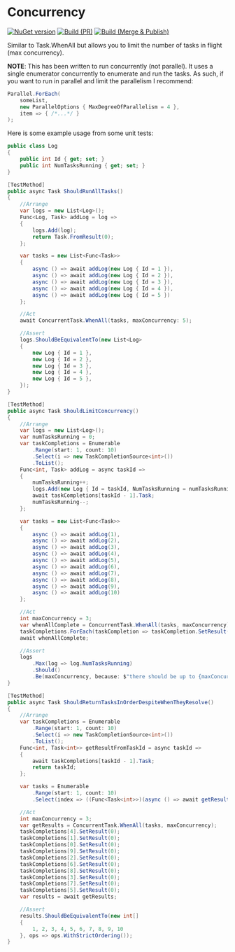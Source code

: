 # Concurrency

[![NuGet version](https://badge.fury.io/nu/Concurrency.svg)](https://badge.fury.io/nu/Concurrency)
[![Build (PR)](https://github.com/stewie1570/Concurrency/actions/workflows/PR.yml/badge.svg)](https://github.com/stewie1570/Concurrency/actions/workflows/PR.yml)
[![Build (Merge & Publish)](https://github.com/stewie1570/Concurrency/actions/workflows/Merge.yml/badge.svg)](https://github.com/stewie1570/Concurrency/actions/workflows/Merge.yml)

Similar to Task.WhenAll but allows you to limit the number of tasks in flight (max concurrency).

**NOTE**: This has been written to run concurrently (not parallel). It uses a single enumerator concurrently to enumerate and run the tasks. As such, if you want to run in parallel and limit the parallelism I recommend:

```csharp
Parallel.ForEach(
    someList,
    new ParallelOptions { MaxDegreeOfParallelism = 4 },
    item => { /*...*/ }
);
```

Here is some example usage from some unit tests:

```csharp
public class Log
{
    public int Id { get; set; }
    public int NumTasksRunning { get; set; }
}

[TestMethod]
public async Task ShouldRunAllTasks()
{
    //Arrange
    var logs = new List<Log>();
    Func<Log, Task> addLog = log =>
    {
        logs.Add(log);
        return Task.FromResult(0);
    };

    var tasks = new List<Func<Task>>
    {
        async () => await addLog(new Log { Id = 1 }),
        async () => await addLog(new Log { Id = 2 }),
        async () => await addLog(new Log { Id = 3 }),
        async () => await addLog(new Log { Id = 4 }),
        async () => await addLog(new Log { Id = 5 })
    };

    //Act
    await ConcurrentTask.WhenAll(tasks, maxConcurrency: 5);

    //Assert
    logs.ShouldBeEquivalentTo(new List<Log>
    {
        new Log { Id = 1 },
        new Log { Id = 2 },
        new Log { Id = 3 },
        new Log { Id = 4 },
        new Log { Id = 5 },
    });
}

[TestMethod]
public async Task ShouldLimitConcurrency()
{
    //Arrange
    var logs = new List<Log>();
    var numTasksRunning = 0;
    var taskCompletions = Enumerable
        .Range(start: 1, count: 10)
        .Select(i => new TaskCompletionSource<int>())
        .ToList();
    Func<int, Task> addLog = async taskId =>
    {
        numTasksRunning++;
        logs.Add(new Log { Id = taskId, NumTasksRunning = numTasksRunning });
        await taskCompletions[taskId - 1].Task;
        numTasksRunning--;
    };

    var tasks = new List<Func<Task>>
    {
        async () => await addLog(1),
        async () => await addLog(2),
        async () => await addLog(3),
        async () => await addLog(4),
        async () => await addLog(5),
        async () => await addLog(6),
        async () => await addLog(7),
        async () => await addLog(8),
        async () => await addLog(9),
        async () => await addLog(10)
    };

    //Act
    int maxConcurrency = 3;
    var whenAllComplete = ConcurrentTask.WhenAll(tasks, maxConcurrency);
    taskCompletions.ForEach(taskCompletion => taskCompletion.SetResult(0));
    await whenAllComplete;

    //Assert
    logs
        .Max(log => log.NumTasksRunning)
        .Should()
        .Be(maxConcurrency, because: $"there should be up to {maxConcurrency} tasks in flight.");
}

[TestMethod]
public async Task ShouldReturnTasksInOrderDespiteWhenTheyResolve()
{
    //Arrange
    var taskCompletions = Enumerable
        .Range(start: 1, count: 10)
        .Select(i => new TaskCompletionSource<int>())
        .ToList();
    Func<int, Task<int>> getResultFromTaskId = async taskId =>
    {
        await taskCompletions[taskId - 1].Task;
        return taskId;
    };

    var tasks = Enumerable
        .Range(start: 1, count: 10)
        .Select(index => ((Func<Task<int>>)(async () => await getResultFromTaskId(index))));

    //Act
    int maxConcurrency = 3;
    var getResults = ConcurrentTask.WhenAll(tasks, maxConcurrency);
    taskCompletions[4].SetResult(0);
    taskCompletions[1].SetResult(0);
    taskCompletions[0].SetResult(0);
    taskCompletions[9].SetResult(0);
    taskCompletions[2].SetResult(0);
    taskCompletions[6].SetResult(0);
    taskCompletions[8].SetResult(0);
    taskCompletions[3].SetResult(0);
    taskCompletions[7].SetResult(0);
    taskCompletions[5].SetResult(0);
    var results = await getResults;

    //Assert
    results.ShouldBeEquivalentTo(new int[]
    {
        1, 2, 3, 4, 5, 6, 7, 8, 9, 10
    }, ops => ops.WithStrictOrdering());
}
```
